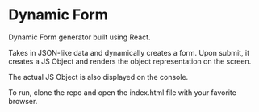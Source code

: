 # Dynamic Form

Dynamic Form generator built using React.

Takes in JSON-like data and dynamically creates a form. Upon submit, it creates a JS Object and renders the object representation on the screen. 

The actual JS Object is also displayed on the console.

To run, clone the repo and open the index.html file with your favorite browser.
